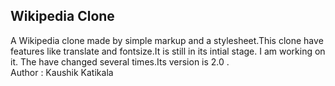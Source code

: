 ## Wikipedia Clone
A Wikipedia clone made by simple markup and a stylesheet.This clone have features like translate and fontsize.It is still in its intial stage. I am working on it. The have changed several times.Its version is 2.0 .
<br>
Author : Kaushik Katikala
